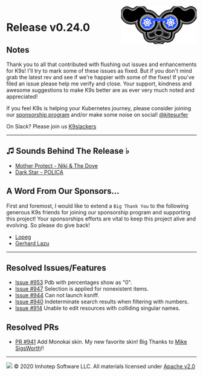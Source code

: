 <img src="https://raw.githubusercontent.com/derailed/k9s/master/assets/k9s_small.png" align="right" width="200" height="auto"/>

# Release v0.24.0

## Notes

Thank you to all that contributed with flushing out issues and enhancements for K9s! I'll try to mark some of these issues as fixed. But if you don't mind grab the latest rev and see if we're happier with some of the fixes! If you've filed an issue please help me verify and close. Your support, kindness and awesome suggestions to make K9s better are as ever very much noted and appreciated!

If you feel K9s is helping your Kubernetes journey, please consider joining our [sponsorship program](https://github.com/sponsors/derailed) and/or make some noise on social! [@kitesurfer](https://twitter.com/kitesurfer)

On Slack? Please join us [K9slackers](https://join.slack.com/t/k9sers/shared_invite/enQtOTA5MDEyNzI5MTU0LWQ1ZGI3MzliYzZhZWEyNzYxYzA3NjE0YTk1YmFmNzViZjIyNzhkZGI0MmJjYzhlNjdlMGJhYzE2ZGU1NjkyNTM)

---

## ♫ Sounds Behind The Release ♭

* [Mother Protect - Niki & The Dove](https://www.youtube.com/watch?v=P5W2hjwBsFk)
* [Dark Star - POLIÇA](https://www.youtube.com/watch?v=2pD3hJc-8xg)

## A Word From Our Sponsors...

First and foremost, I would like to extend a `Big Thank You` to the following generous K9s friends for joining our sponsorship program and supporting this project!
Your sponsorships efforts are vital to keep this project alive and evolving. So please do give back!

* [Lopeg](https://github.com/lopeg)
* [Gerhard Lazu](https://github.com/gerhard)

---

## Resolved Issues/Features

* [Issue #953](https://github.com/kswapd/k13s/issues/953) Pdb with percentages show as "0".
* [Issue #947](https://github.com/kswapd/k13s/issues/947) Selection is applied for nonexistent items.
* [Issue #944](https://github.com/kswapd/k13s/issues/944) Can not launch ksniff.
* [Issue #940](https://github.com/kswapd/k13s/issues/940) Indeterminate search results when filtering with numbers.
* [Issue #914](https://github.com/kswapd/k13s/issues/914) Unable to edit resources with colliding singular names.

## Resolved PRs

* [PR #941](https://github.com/kswapd/k13s/pull/941) Add Monokai skin. My new favorite skin! Big Thanks to [Mike SigsWorth](https://github.com/mikesigs)!!

---

<img src="https://raw.githubusercontent.com/derailed/k9s/master/assets/imhotep_logo.png" width="32" height="auto"/> © 2020 Imhotep Software LLC. All materials licensed under [Apache v2.0](http://www.apache.org/licenses/LICENSE-2.0)
